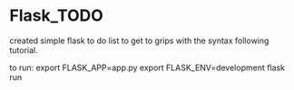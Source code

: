 # Flask_TODO

created simple flask to do list to get to grips with the syntax following tutorial. 

to run:
export FLASK_APP=app.py
export FLASK_ENV=development
flask run
